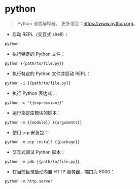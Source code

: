 # python

> Python 语言解释器。
> 更多信息：<https://www.python.org>。

- 启动 REPL（交互式 shell）：

`python`

- 执行特定的 Python 文件：

`python {{path/to/file.py}}`

- 执行特定的 Python 文件并启动 REPL：

`python -i {{path/to/file.py}}`

- 执行 Python 表达式：

`python -c "{{expression}}"`

- 运行指定库模块的脚本：

`python -m {{module}} {{arguments}}`

- 使用 `pip` 安装包：

`python -m pip install {{package}}`

- 交互式调试 Python 脚本：

`python -m pdb {{path/to/file.py}}`

- 在当前目录启动内置 HTTP 服务器，端口为 8000：

`python -m http.server`